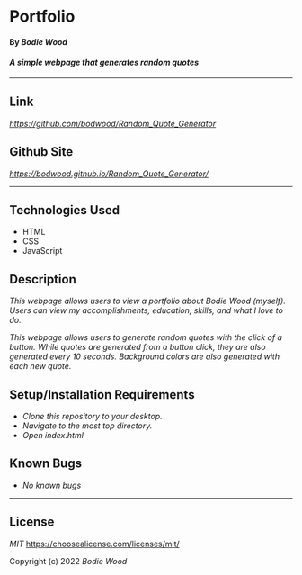 # Portfolio

#### By _**Bodie Wood**_

#### _A simple webpage that generates random quotes_

---

## Link

_https://github.com/bodwood/Random_Quote_Generator_

## Github Site

_https://bodwood.github.io/Random_Quote_Generator/_

---

## Technologies Used

* HTML
* CSS
* JavaScript

## Description

_This webpage allows users to view a portfolio about Bodie Wood (myself). Users can view my accomplishments, education, skills, and what I love to do._

_This webpage allows users to generate random quotes with the click of a button. While quotes are generated from a button click, they are also generated every 10 seconds. Background colors are also generated with each new quote._

## Setup/Installation Requirements

* _Clone this repository to your desktop._
* _Navigate to the most top directory._
* _Open index.html_

## Known Bugs

* _No known bugs_

---

## License

_MIT_
https://choosealicense.com/licenses/mit/

Copyright (c) 2022 _Bodie Wood_